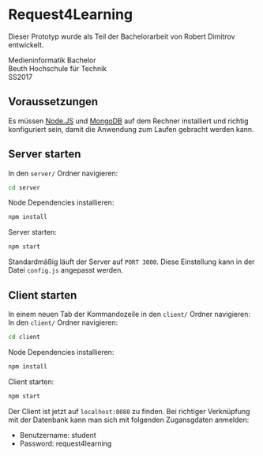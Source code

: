 # Request4Learning

Dieser Prototyp wurde als Teil der Bachelorarbeit von Robert Dimitrov entwickelt. 

Medieninformatik Bachelor  
Beuth Hochschule für Technik  
SS2017


## Voraussetzungen

Es müssen [Node.JS](https://nodejs.org/en/download/) und [MongoDB](https://www.mongodb.com/download-center#community) auf dem Rechner installiert und richtig konfiguriert sein, damit die Anwendung zum Laufen gebracht werden kann.

## Server starten 

In den ```server/``` Ordner navigieren:

```bash
cd server
```

Node Dependencies installieren:

```bash
npm install
```

Server starten:

```bash
npm start
```

Standardmäßig läuft der Server auf ```PORT 3000```. Diese Einstellung kann in der Datei ```config.js``` angepasst werden.

## Client starten

In einem neuen Tab der Kommandozeile in den ```client/``` Ordner navigieren:
In den ```client/``` Ordner navigieren:

```bash
cd client
```

Node Dependencies installieren:

```bash
npm install
```

Client starten:

```bash
npm start
```

Der Client ist jetzt auf ```localhost:8080``` zu finden. Bei richtiger Verknüpfung mit der Datenbank kann man sich mit folgenden Zugansgdaten anmelden:

- Benutzername: student
- Password: request4learning